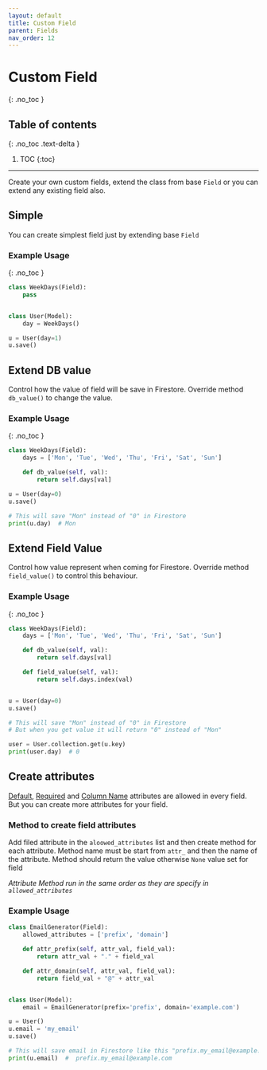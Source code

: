 ```yaml
---
layout: default
title: Custom Field
parent: Fields
nav_order: 12
---
```


# Custom Field

{: .no_toc }

## Table of contents

{: .no_toc .text-delta }

1. TOC
{:toc}

---

Create your own custom fields, extend the class from base `Field` or you can extend any existing field also.

## Simple

You can create simplest field just by extending base `Field`

### Example Usage

{: .no_toc }

```python
class WeekDays(Field):
    pass


class User(Model):
    day = WeekDays()

u = User(day=1)
u.save()
```

## Extend DB value

Control how the value of field will be save in Firestore. Override method `db_value()` to change the value.

### Example Usage

{: .no_toc }

```python
class WeekDays(Field):
    days = ['Mon', 'Tue', 'Wed', 'Thu', 'Fri', 'Sat', 'Sun']

    def db_value(self, val):
        return self.days[val]

u = User(day=0)
u.save()

# This will save "Mon" instead of "0" in Firestore
print(u.day)  # Mon
```

## Extend Field Value

Control how value represent when coming for Firestore. Override method `field_value()` to control this behaviour.

### Example Usage

{: .no_toc }

```python
class WeekDays(Field):
    days = ['Mon', 'Tue', 'Wed', 'Thu', 'Fri', 'Sat', 'Sun']

    def db_value(self, val):
        return self.days[val]

    def field_value(self, val):
        return self.days.index(val)


u = User(day=0)
u.save()

# This will save "Mon" instead of "0" in Firestore
# But when you get value it will return "0" instead of "Mon"

user = User.collection.get(u.key)
print(user.day)  # 0
```

## Create attributes

[Default](/FireO/fields/field#default), [Required](/FireO/fields/field#required) and [Column Name](/FireO/fields/field#column-name)
attributes are allowed in every field. But you can create more attributes for your field.

### Method to create field attributes

Add filed attribute in the `aloowed_attributes` list and then create method for each attribute. Method name must
be start from `attr_` and then the name of the attribute. Method should return the value otherwise `None` value
set for field

_Attribute Method run in the same order as they are specify in `allowed_attributes`_

### Example Usage

```python
class EmailGenerator(Field):
    allowed_attributes = ['prefix', 'domain']

    def attr_prefix(self, attr_val, field_val):
        return attr_val + "." + field_val

    def attr_domain(self, attr_val, field_val):
        return field_val + "@" + attr_val


class User(Model):
    email = EmailGenerator(prefix='prefix', domain='example.com')

u = User()
u.email = 'my_email'
u.save()

# This will save email in Firestore like this "prefix.my_email@example.com"
print(u.email)  #  prefix.my_email@example.com
```
